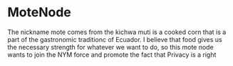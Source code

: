# MoteNode
The nickname mote comes from the kichwa muti is a cooked corn that is a part of the gastronomic traditionc of Ecuador. I believe that food gives us the necessary strength for whatever we want to do, so this mote node wants to join the NYM force and promote the fact that Privacy is a right
